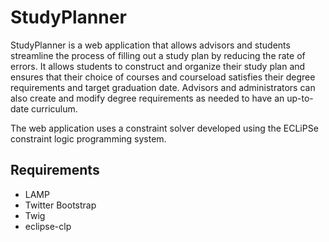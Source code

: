 # StudyPlanner

StudyPlanner is a web application that allows advisors and students streamline the process of filling out a study plan by reducing the rate of errors. It allows students to construct and organize their study plan and ensures that their choice of courses and courseload satisfies their degree requirements and target graduation date. Advisors and administrators can also create and modify degree requirements as needed to have an up-to-date curriculum. 

The web application uses a constraint solver developed using the ECLiPSe constraint logic programming system. 

## Requirements

* LAMP
* Twitter Bootstrap
* Twig
* eclipse-clp